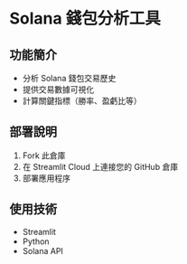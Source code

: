 # Solana 錢包分析工具

## 功能簡介
- 分析 Solana 錢包交易歷史
- 提供交易數據可視化
- 計算關鍵指標（勝率、盈虧比等）

## 部署說明
1. Fork 此倉庫
2. 在 Streamlit Cloud 上連接您的 GitHub 倉庫
3. 部署應用程序

## 使用技術
- Streamlit
- Python
- Solana API
